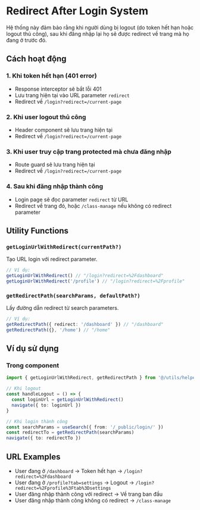 # Redirect After Login System

Hệ thống này đảm bảo rằng khi người dùng bị logout (do token hết hạn hoặc logout thủ công), sau khi đăng nhập lại họ sẽ được redirect về trang mà họ đang ở trước đó.

## Cách hoạt động

### 1. Khi token hết hạn (401 error)
- Response interceptor sẽ bắt lỗi 401
- Lưu trang hiện tại vào URL parameter `redirect`
- Redirect về `/login?redirect=/current-page`

### 2. Khi user logout thủ công
- Header component sẽ lưu trang hiện tại
- Redirect về `/login?redirect=/current-page`

### 3. Khi user truy cập trang protected mà chưa đăng nhập
- Route guard sẽ lưu trang hiện tại
- Redirect về `/login?redirect=/current-page`

### 4. Sau khi đăng nhập thành công
- Login page sẽ đọc parameter `redirect` từ URL
- Redirect về trang đó, hoặc `/class-manage` nếu không có redirect parameter

## Utility Functions

### `getLoginUrlWithRedirect(currentPath?)`
Tạo URL login với redirect parameter.

```typescript
// Ví dụ:
getLoginUrlWithRedirect() // "/login?redirect=%2Fdashboard"
getLoginUrlWithRedirect('/profile') // "/login?redirect=%2Fprofile"
```

### `getRedirectPath(searchParams, defaultPath?)`
Lấy đường dẫn redirect từ search parameters.

```typescript
// Ví dụ:
getRedirectPath({ redirect: '/dashboard' }) // "/dashboard"
getRedirectPath({}, '/home') // "/home"
```

## Ví dụ sử dụng

### Trong component
```typescript
import { getLoginUrlWithRedirect, getRedirectPath } from '@/utils/helpers/redirectAfterLogin'

// Khi logout
const handleLogout = () => {
  const loginUrl = getLoginUrlWithRedirect()
  navigate({ to: loginUrl })
}

// Khi login thành công
const searchParams = useSearch({ from: '/_public/login/' })
const redirectTo = getRedirectPath(searchParams)
navigate({ to: redirectTo })
```

## URL Examples

- User đang ở `/dashboard` → Token hết hạn → `/login?redirect=%2Fdashboard`
- User đang ở `/profile?tab=settings` → Logout → `/login?redirect=%2Fprofile%3Ftab%3Dsettings`
- User đăng nhập thành công với redirect → Về trang ban đầu
- User đăng nhập thành công không có redirect → `/class-manage` 